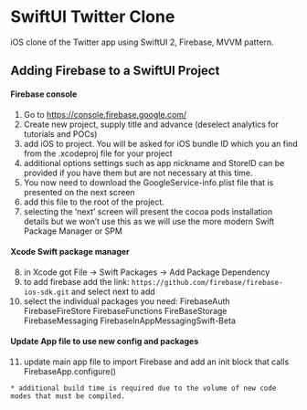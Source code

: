 # SwiftUI Twitter Clone

iOS clone of the Twitter app using SwiftUI 2, Firebase, MVVM pattern. 


## Adding Firebase to a SwiftUI Project 

#### Firebase console 

1) Go to https://console.firebase.google.com/
2) Create new project, supply title and advance (deselect analytics for tutorials and POCs)
3) add iOS to project. You will be asked for iOS bundle ID which you an find from the .xcodeproj file for your project
4) additional options settings such as app nickname and StoreID can be provided if you have them but are not necessary at this time. 
5) You now need to download the GoogleService-info.plist file that is presented on the next screen
6) add this file to the root of the project.
7) selecting the ‘next’ screen will present the cocoa pods installation details but we won’t use this as we will use the more modern Swift Package Manager or SPM

#### Xcode Swift package manager 

8) in Xcode got File -> Swift Packages -> Add Package Dependency 
9) to add firebase add the link:  `https://github.com/firebase/firebase-ios-sdk.git` and select next to add
10) select the individual packages you need: 
FirebaseAuth
FirebaseFireStore
FirebaseFunctions
FireBaseStorage
FirebaseMessaging
FirebaseInAppMessagingSwift-Beta

#### Update App file to use new config and packages

11) update main app file to import Firebase and add an init block that calls FirebaseApp.configure()

`* additional build time is required due to the volume of new code modes that must be compiled.` 



